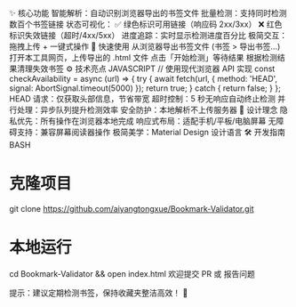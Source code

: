 ✨ 核心功能
智能解析：自动识别浏览器导出的书签文件
批量检测：支持同时检测数百个书签链接
状态可视化：
✅ 绿色标识可用链接（响应码 2xx/3xx）
❌ 红色标识失效链接（超时/4xx/5xx）
进度追踪：实时显示检测进度百分比
极简交互：拖拽上传 + 一键式操作
🚀 快速使用
从浏览器导出书签文件 (书签 > 导出书签...)
打开本工具网页，上传导出的 .html 文件
点击「开始检测」等待结果
根据检测结果清理失效书签
⚙️ 技术亮点
JAVASCRIPT
// 使用现代浏览器 API 实现
const checkAvailability = async (url) => {
  try {
    await fetch(url, { method: 'HEAD', signal: AbortSignal.timeout(5000) });
    return true;
  } catch {
    return false;
  }
};
HEAD 请求：仅获取头部信息，节省带宽
超时控制：5 秒无响应自动终止检测
并行处理：异步队列提升检测效率
安全防护：本地解析不上传服务器
🌈 设计理念
隐私优先：所有操作在浏览器本地完成
响应式布局：适配手机/平板/电脑屏幕
无障碍支持：兼容屏幕阅读器操作
极简美学：Material Design 设计语言
🛠️ 开发指南
BASH
# 克隆项目
git clone https://github.com/aiyangtongxue/Bookmark-Validator.git

# 本地运行
cd Bookmark-Validator && open index.html
欢迎提交 PR 或 报告问题

提示：建议定期检测书签，保持收藏夹整洁高效！ 🧹
